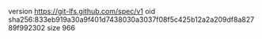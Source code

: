 version https://git-lfs.github.com/spec/v1
oid sha256:833eb919a30a9f401d7438030a3037f08f5c425b12a2a209df8a82789f992302
size 966
